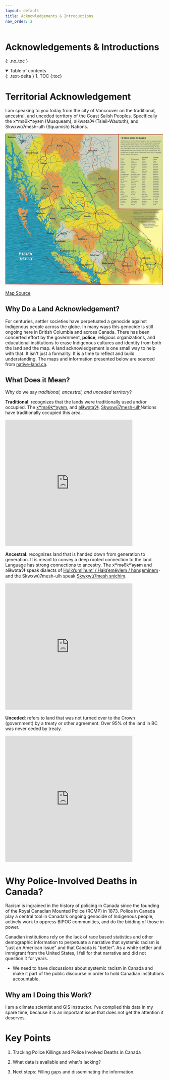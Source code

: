 ```yaml
---
layout: default
title: Acknowledgements & Introductions
nav_order: 2
---
```


# Acknowledgements & Introductions
{: .no_toc }

<details open markdown="block">
  <summary>
    Table of contents
  </summary>
  {: .text-delta }
1. TOC
{:toc}
</details>


# Territorial Acknowledgement

I am speaking to you today from the city of Vancouver on the traditional, ancestral, and unceded territory of the Coast Salish Peoples.  Specifically the xʷməθkʷəy̓əm (Musqueam), əl̓ilwətaɁɬ (Tsleil-Waututh), and Skwxwú7mesh-ulh (Squamish) Nations.

<img src="images/first-nations-bc.jpg" alt="hi" class="inline" width="500"/>

<a href="https://opentextbc.ca/indigenizationfoundations/chapter/acknowledging-traditional-territories/" target="_blank">Map Source</a>

## Why Do a Land Acknowledgement?

For centuries, settler societies have perpetuated a genocide against Indigenous people across the globe.  In many ways this genocide is still ongoing here in British Columbia and across Canada.  There has been concerted effort by the government, **police**, religious organizations, and educational institutions to erase Indigenous cultures and identity from both the land and the map.  A land acknowledgement is one small way to help with that.  It isn't just a formality.  It is a time to reflect and build understanding.  The maps and information presented below are sourced from [native-land.ca](https://native-land.ca/).  

## What Does it Mean?

Why do we say *traditional, ancestral, and unceded territory*?

**Traditional**: recognizes that the lands were traditionally used and/or occupied.  The [xʷməθkʷəy̓əm](https://native-land.ca/maps/territories/x%ca%b7m%c9%99%ce%b8k%ca%b7%c9%99y%cc%93%c9%99m/), and [əl̓ilwətaɁɬ](https://native-land.ca/maps/territories/tsleil-waututh-s%c9%99l%cc%93ilw%c9%99ta%c9%82%c9%ac/), [Skwxwú7mesh-ulh](https://native-land.ca/maps/territories/skwxwu7mesh-uxwumixw/)Nations have traditionally occupied this area.

<iframe src="https://native-land.ca/api/embed/embed.html?maps=territories&name=skwxw7mesh-xwumixw,tsleil-waututh-səl̓ilwətaɂɬ,xʷməθkʷəy̓əm" style="width:80%; height:400px; border:none;"></iframe>

**Ancestral**: recognizes land that is handed down from generation to generation.  It is meant to convey a deep rooted connection to the land.  Language has strong connections to ancestry.  The xʷməθkʷəy̓əm and əl̓ilwətaɁɬ speak dialects of [Hul’q’umi’num’ / Halq’eméylem / hən̓q̓əmin̓əm̓](https://native-land.ca/maps/languages/hulquminum-halqemeylem-h%c9%99n%cc%93q%cc%93%c9%99min%cc%93%c9%99m%cc%93/) and the Skwxwú7mesh-ulh speak [Sḵwx̱wú7mesh sníchim](https://native-land.ca/maps/languages/s%e1%b8%b5wx%cc%b1wu7mesh-snichim/).

<iframe src="https://native-land.ca/api/embed/embed.html?maps=languages&name=hulquminum--halqemylem--hnqminm,swxw7mesh-snchim" style="width:80%; height:400px; border:none;"></iframe>


**Unceded**: refers to land that was not turned over to the Crown (government) by a treaty or other agreement.  Over 95% of the land in BC was never ceded by treaty.

<iframe src="https://native-land.ca/api/embed/embed.html?maps=treaties" style="width:80%; height:400px; border:none;"></iframe>


# Why Police-Involved Deaths in Canada?

Racism is ingrained in the history of policing in Canada since the founding of the Royal Canadian Mounted Police (RCMP) in 1873.  Police in Canada play a central tool in Canada's ongoing genocide of Indigenous people, actively work to oppress BIPOC communities, and do the bidding of those in power.

Canadian institutions rely on the lack of race based statistics and other demographic information to perpetuate a narrative that systemic racism is "just an American issue" and that Canada is "better".  As a white settler and immigrant from the United States, I fell for that narrative and did not question it for years.  
* We need to have discussions about systemic racism in Canada and make it part of the public discourse in order to hold Canadian institutions accountable.


## Why am I Doing this Work?

I am a climate scientist and GIS instructor.  I've complied this data in my spare time, because it is an important issue that does not get the attention it deserves.


# Key Points

1) Tracking Police Killings and Police Involved Deaths in Canada

2) What data is available and what's lacking?

3) Next steps: Filling gaps and disseminating the information.
